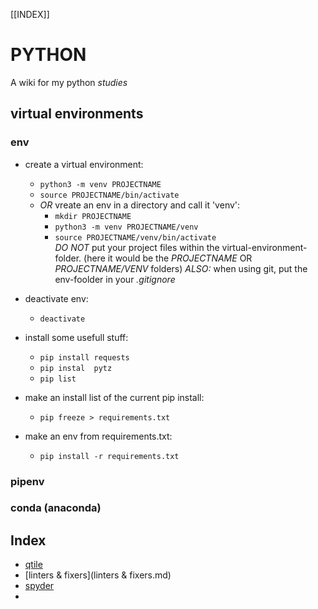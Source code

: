 [[INDEX]]
# PYTHON
A wiki for my python _studies_

## virtual environments
### env
- create a virtual environment:
    - `python3 -m venv PROJECTNAME`
    - `source PROJECTNAME/bin/activate`
    - *OR* vreate an env in a directory and call it 'venv':
        - `mkdir PROJECTNAME`
        - `python3 -m venv PROJECTNAME/venv`
        - `source PROJECTNAME/venv/bin/activate`  
*DO NOT* put your project files within the virtual-environment-folder.
(here it would be the *PROJECTNAME* OR *PROJECTNAME/VENV* folders)
*ALSO:* when using git, put the env-foolder in your *.gitignore*

- deactivate env:
    - `deactivate`
- install some usefull stuff:
    - `pip install requests`
    - `pip instal  pytz`
    - `pip list`
- make an install list of the current pip install:
    - `pip freeze > requirements.txt`
- make an env from requirements.txt:
    - `pip install -r requirements.txt`

### pipenv
### conda (anaconda)

## Index
* [qtile](qtile.md)
* [linters & fixers](linters & fixers.md)
* [spyder](spyder.md)
* 
